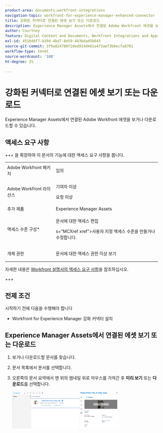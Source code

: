 ```yaml
---
product-area: documents;workfront-integrations
navigation-topic: workfront-for-experience-manager-enhanced-connector
title: 강화된 커넥터로 연결된 에셋 보기 또는 다운로드
description: Experience Manager Assets에서 연결된 Adobe Workfront 에셋을 보거나 다운로드할 수 있습니다.
author: Courtney
feature: Digital Content and Documents, Workfront Integrations and Apps
exl-id: 4516ddf7-b39d-4bd7-8e59-4b3bdad5b643
source-git-commit: 3f9a824780f2ded914d461a473aef3b6ecfa8701
workflow-type: tm+mt
source-wordcount: '180'
ht-degree: 2%

---
```


# 강화된 커넥터로 연결된 에셋 보기 또는 다운로드

Experience Manager Assets에서 연결된 Adobe Workfront 에셋을 보거나 다운로드할 수 있습니다.

## 액세스 요구 사항

+++ 을 확장하여 이 문서의 기능에 대한 액세스 요구 사항을 봅니다.

<table style="table-layout:auto"> 
 <col> 
 <col> 
 <tbody> 
  <tr> 
   <td role="rowheader">Adobe Workfront 패키지</td> 
   <td> <p>임의</p> </td> 
  </tr> 
  <tr> 
   <td role="rowheader">Adobe Workfront 라이선스</td> 
   <td> 
   <p>기여자 이상</p>
   <p>요청 이상</p> </td> 
  </tr> 
  <tr> 
   <td role="rowheader">추가 제품</td> 
   <td>Experience Manager Assets </td> 
  </tr> 
  <tr> 
   <td role="rowheader">액세스 수준 구성*</td> 
   <td> <p>문서에 대한 액세스 편집</p> s="MCXref xref"&gt;사용자 지정 액세스 수준을 만들거나 수정합니다</a>.</p> </td> 
  </tr> 
  <tr> 
   <td role="rowheader">개체 권한</td> 
   <td> <p>문서에 대한 액세스 권한 이상 보기</p></td> 
  </tr> 
 </tbody> 
</table>

자세한 내용은 [Workfront 설명서의 액세스 요구 사항](/help/quicksilver/administration-and-setup/add-users/access-levels-and-object-permissions/access-level-requirements-in-documentation.md)을 참조하십시오.

+++

## 전제 조건

시작하기 전에 다음을 수행해야 합니다

* Workfront for Experience Manager 강화 커넥터 설치

## Experience Manager Assets에서 연결된 에셋 보기 또는 다운로드

1. 보거나 다운로드할 문서를 찾습니다.
1. 문서 목록에서 문서를 선택합니다.
1. 오른쪽의 문서 요약에서 맨 위의 썸네일 위로 마우스를 가져간 후 **미리 보기** 또는 **다운로드**&#x200B;를 선택합니다.

   ![미리 보기 또는 다운로드](assets/view-or-download-enhanced-connector-350x123.png)
